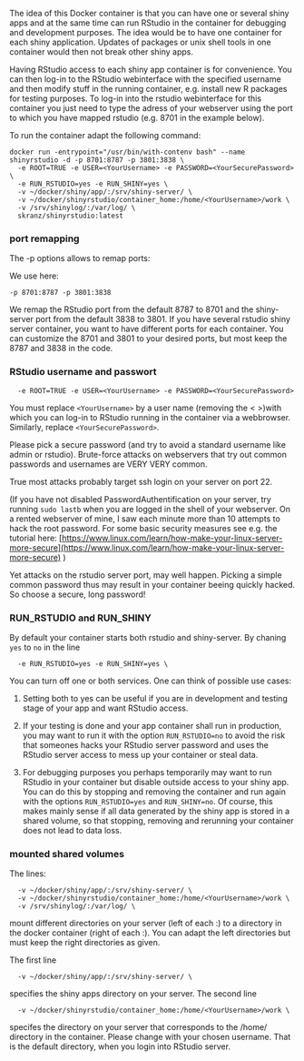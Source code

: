The idea of this Docker container is that you can have one or several shiny apps and at the same time can run RStudio in the container for debugging and development purposes. The idea would be to have one container for each shiny application. Updates of packages or unix shell tools in one container would then not break other shiny apps. 

Having RStudio access to each shiny app container is for convenience. You can then log-in to the RStudio webinterface with the specified username and then modify stuff in the running container, e.g. install new R packages for testing purposes. To log-in into the rstudio webinterface for this container you just need to type the adress of your webserver using the port to which you have mapped rstudio (e.g. 8701 in the example below).

To run the container adapt the following command:

```
docker run -entrypoint="/usr/bin/with-contenv bash" --name shinyrstudio -d -p 8701:8787 -p 3801:3838 \
  -e ROOT=TRUE -e USER=<YourUsername> -e PASSWORD=<YourSecurePassword> \
  -e RUN_RSTUDIO=yes -e RUN_SHINY=yes \
  -v ~/docker/shiny/app/:/srv/shiny-server/ \
  -v ~/docker/shinyrstudio/container_home:/home/<YourUsername>/work \
  -v /srv/shinylog/:/var/log/ \
  skranz/shinyrstudio:latest  
```

### port remapping
The -p options allows to remap ports:

We use here:
```
-p 8701:8787 -p 3801:3838
```
We remap the RStudio port from the default 8787 to 8701 and the shiny-server port from the default 3838 to 3801. If you have several rstudio shiny server container, you want to have different ports for each container. You can customize the 8701 and 3801 to your desired ports, but most keep the 8787 and 3838 in the code.

### RStudio username and passwort
```
  -e ROOT=TRUE -e USER=<YourUsername> -e PASSWORD=<YourSecurePassword>
```

You must replace `<YourUsername>` by a user name (removing the < >)with which you can log-in to RStudio running in the container via a webbrowser. Similarly, replace `<YourSecurePassword>`. 

Please pick a secure password (and try to avoid  a standard username like admin or rstudio). Brute-force attacks on webservers that try out common passwords and usernames are VERY VERY common. 

True most attacks probably target ssh login on your server on port 22.

(If you have not disabled PasswordAuthentification on your server, try running `sudo lastb` when you are logged in the shell of your webserver. On a rented webserver of mine, I saw each minute more than 10 attempts to hack the root password. For some basic security measures see e.g. the tutorial here: [https://www.linux.com/learn/how-make-your-linux-server-more-secure](https://www.linux.com/learn/how-make-your-linux-server-more-secure)
)

Yet attacks on the rstudio server port, may well happen. Picking a simple common password thus may result in your container beeing quickly hacked. So choose a secure, long password!

### RUN_RSTUDIO and RUN_SHINY

By default your container starts both rstudio and shiny-server. By chaning `yes` to `no` in the line
```
  -e RUN_RSTUDIO=yes -e RUN_SHINY=yes \
```
You can turn off one or both services. One can think of possible use cases:

1. Setting both to yes can be useful if you are in development and testing stage of your app and want RStudio access.

2. If your testing is done and your app container shall run in production, you may want to run it with the option `RUN_RSTUDIO=no` to avoid the risk that someones hacks your RStudio server password and uses the RStudio server access to mess up your container or steal data.

3. For debugging purposes you perhaps temporarily may want to run RStudio in your container but disable outside access to your shiny app. You can do this by stopping and removing the container and run again with the options  `RUN_RSTUDIO=yes` and `RUN_SHINY=no`. Of course, this makes mainly sense if all data generated by the shiny app is stored in a shared volume, so that stopping, removing and rerunning your container does not lead to data loss.


### mounted shared volumes

The lines:
```
  -v ~/docker/shiny/app/:/srv/shiny-server/ \
  -v ~/docker/shinyrstudio/container_home:/home/<YourUsername>/work \
  -v /srv/shinylog/:/var/log/ \
```
mount different directories on your server (left of each :) to a directory in the docker container (right of each :). You can adapt the left directories but must keep the right directories as given.

The first line
```
  -v ~/docker/shiny/app/:/srv/shiny-server/ \
```
specifies the shiny apps directory on your server. The second line
```
  -v ~/docker/shinyrstudio/container_home:/home/<YourUsername>/work \
```
specifes the directory on your server that corresponds to the /home/<YourUsername> directory in the container. Please change <YourUsername> with your chosen username. That is the default directory, when you login into RStudio server.



